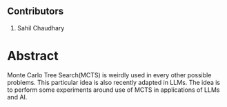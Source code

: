 ## Contributors
1. Sahil Chaudhary

# Abstract
Monte Carlo Tree Search(MCTS) is weirdly used in every other possible problems. This particular idea is also recently adapted in LLMs. 
The idea is to perform some experiments around use of MCTS in applications of LLMs and AI.